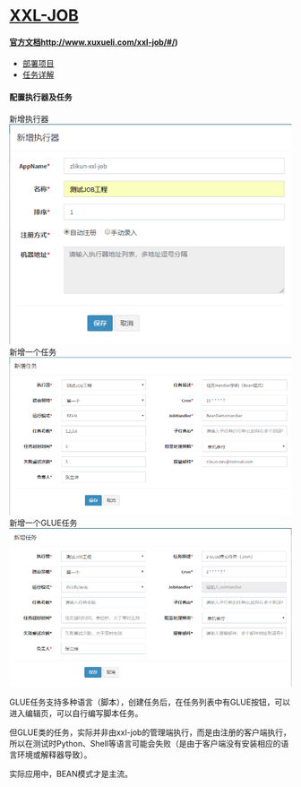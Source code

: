 # [XXL-JOB](https://github.com/xuxueli/xxl-job/)

#### [官方文档]()http://www.xuxueli.com/xxl-job/#/)
- [部署项目](http://www.xuxueli.com/xxl-job/#/?id=%e6%ad%a5%e9%aa%a4%e4%ba%8c%ef%bc%9a%e9%83%a8%e7%bd%b2%e9%a1%b9%e7%9b%ae%ef%bc%9a)
- [任务详解](http://www.xuxueli.com/xxl-job/#/?id=%e4%b8%89%e3%80%81%e4%bb%bb%e5%8a%a1%e8%af%a6%e8%a7%a3)

#### 配置执行器及任务
新增执行器  
![新增执行器](./assets/新增执行器.png)
新增一个任务  
![新增一个任务](./assets/新增一个任务.png)
新增一个GLUE任务  
![新增一个GLUE任务](./assets/新增一个GLUE任务.png)

GLUE任务支持多种语言（脚本），创建任务后，在任务列表中有GLUE按钮，可以进入编辑页，可以自行编写脚本任务。

但GLUE类的任务，实际并非由xxl-job的管理端执行，而是由注册的客户端执行，所以在测试时Python、Shell等语言可能会失败（是由于客户端没有安装相应的语言环境或解释器导致）。

实际应用中，BEAN模式才是主流。